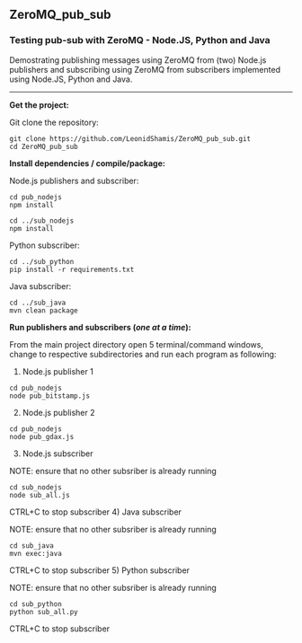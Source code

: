 ## ZeroMQ_pub_sub

### Testing pub-sub with ZeroMQ - Node.JS, Python and Java

Demostrating publishing messages using ZeroMQ from (two) Node.js publishers and subscribing using ZeroMQ from subscribers implemented using Node.JS, Python and Java.

----------

**Get the project:**

Git clone the repository:
```
git clone https://github.com/LeonidShamis/ZeroMQ_pub_sub.git
cd ZeroMQ_pub_sub
```

**Install dependencies / compile/package:**

Node.js publishers and subscriber:
```
cd pub_nodejs
npm install

cd ../sub_nodejs
npm install
```
Python subscriber:
```
cd ../sub_python
pip install -r requirements.txt
```
Java subscriber:
```
cd ../sub_java
mvn clean package
```

**Run publishers and subscribers (*one at a time*):**

From the main project directory open 5 terminal/command windows, change to respective subdirectories and run each program as following:

1) Node.js publisher 1
```
cd pub_nodejs
node pub_bitstamp.js
```
2) Node.js publisher 2
```
cd pub_nodejs
node pub_gdax.js
```
3) Node.js subscriber

NOTE: ensure that no other subsriber is already running
```
cd sub_nodejs
node sub_all.js
```
CTRL+C to stop subscriber 
4) Java subscriber

NOTE: ensure that no other subsriber is already running
```
cd sub_java
mvn exec:java
```
CTRL+C to stop subscriber 
5) Python subscriber

NOTE: ensure that no other subsriber is already running
```
cd sub_python
python sub_all.py
```
CTRL+C to stop subscriber 




